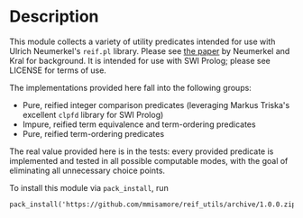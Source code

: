 # Description

This module collects a variety of utility predicates intended for use with Ulrich Neumerkel's
`reif.pl` library. Please see [the paper](https://arxiv.org/abs/1607.01590) by Neumerkel and Kral
for background. It is intended for use with SWI Prolog; please see LICENSE for terms of use.

The implementations provided here fall into the following groups:
* Pure, reified integer comparison predicates (leveraging Markus Triska's excellent `clpfd` library 
  for SWI Prolog) 
* Impure, reified term equivalence and term-ordering predicates 
* Pure, reified term-ordering predicates

The real value provided here is in the tests: every provided predicate is implemented and tested 
in all possible computable modes, with the goal of eliminating all unnecessary choice points.

To install this module via `pack_install`, run
```
pack_install('https://github.com/mmisamore/reif_utils/archive/1.0.0.zip').
```

